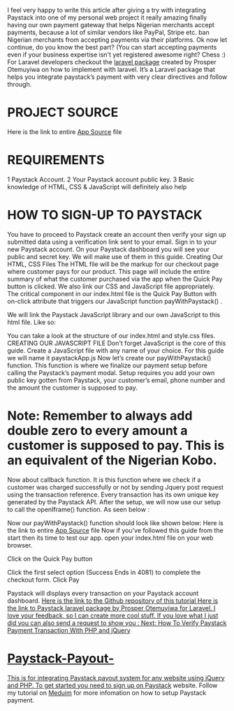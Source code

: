 
I feel very happy to write this article after giving a try with integrating Paystack into one of my personal web project it really amazing finally having our own payment gateway that helps Nigerian merchants accept payments, because a lot of similar vendors like PayPal, Stripe etc. ban Nigerian merchants from accepting payments via their platforms.
Ok now let continue, do you know the best part? (You can start accepting payments even if your business expertise isn't yet registered awesome right? Chess :)
For Laravel developers checkout the <a href=”#”>laravel package</a> created by Prosper Otemuyiwa on how to implement with laravel. It’s a Laravel package that helps you integrate paystack’s payment with very clear directives and follow through.

# PROJECT SOURCE
Here is the link to entire <a href=”#”>App Source</a> file

# REQUIREMENTS
1 Paystack Account.
2 Your Paystack account public key.
3 Basic knowledge of HTML, CSS & JavaScript will definitely also help

# HOW TO SIGN-UP TO PAYSTACK
You have to proceed to Paystack create an account then verify your sign up submitted data using a verification link sent to your email. Sign in to your new Paystack account. On your Paystack dashboard you will see your public and secret key. We will make use of them in this guide.
Creating Our HTML, CSS Files
The HTML file will be the markup for our checkout page where customer pays for our product. This page will include the entire summary of what the customer purchased via the app when  the Quick Pay button is clicked. We also link our CSS and JavaScript file appropriately.
The critical component in our index.html file is the Quick Pay Button with on-click attribute that triggers our JavaScript function payWithPaystack() .

We will link the Paystack JavaScript library and our own JavaScript to this html file.
Like so:
 
You can take a look at the structure of our index.html and style.css files.
CREATING OUR JAVASCRIPT FILE
Don't forget JavaScript is the core of this guide. Create a JavaScript file with any name of your choice. For this guide we will name it paystackApp.js
Now let’s create our payWithPaystack() function. This function is where we finalize our payment setup before calling the Paystack’s payment modal.
Setup requires you add your own public key gotten from Paystack, your customer’s email, phone number and the amount the customer is supposed to pay.
# Note: Remember to always add double zero to every amount a customer is supposed to pay. This is an equivalent of the Nigerian Kobo.
 
Now about callback function. It is this function where we check if a customer was charged successfully or not by sending Jquery post request using the transaction reference. Every transaction has its own unique key generated by the Paystack API.
After the setup, we will now use our setup to call the openIframe() function. As seen below :
 
Now our payWithPaystack() function should look like shown below:
 Here is the link to entire <a href=”#”>App Source</a> file
Now if you've followed this guide from the start then its time to test our app. open your index.html file on your web browser.
 
Click on the Quick Pay button
 
Click the first select option (Success Ends in 4081) to complete the checkout form.
Click Pay

Paystack will displays every transaction on your Paystack account dashboard.
<a href=”#”> Here is the link to the Github repository of this tutorial </a>
<a href=”#”> Here is the link to Paystack laravel package by Prosper Otemuyiwa for Laravel.
I love your feedback, so I can create more cool stuff.
If you love what I just did you can also send a request to show you :
Next: How To Verify Paystack Payment Transaction With PHP and jQuery


# Paystack-Payout-

This is for integrating Paystack payout system for any website using jQuery and PHP.
To get started you need to sign up on [Paystack](https://dashboard.paystack.com) website.
Follow my tutorial on [Meduim](https://medium.com/@akomzeejex/) for more infomation on how to setup Paystack payment.
